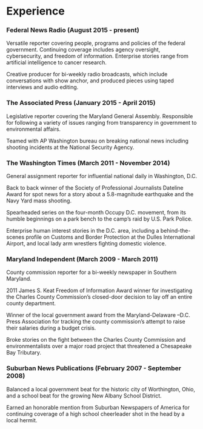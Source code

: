 # Experience

### Federal News Radio (August 2015 - present)                                                                        

Versatile reporter covering people, programs and policies of the federal government. Continuing coverage includes agency oversight, cybersecurity, and freedom of information. Enterprise stories range from artificial intelligence to cancer research.

Creative producer for bi-weekly radio broadcasts, which include conversations with show anchor, and produced pieces using taped interviews and audio editing.


### The Associated Press (January 2015 - April 2015)     

Legislative reporter covering the Maryland General Assembly. Responsible for following a variety of issues ranging from transparency in government to environmental affairs.

Teamed with AP Washington bureau on breaking national news including shooting incidents at the National Security Agency.


### The Washington Times (March 2011 - November 2014)

General assignment reporter for influential national daily in Washington, D.C.

Back to back winner of the Society of Professional Journalists Dateline Award for spot news for a story about a 5.8-magnitude earthquake and the Navy Yard mass shooting.

Spearheaded series on the four-month Occupy D.C. movement, from its humble beginnings on a park bench to the camp’s raid by U.S. Park Police.

Enterprise human interest stories in the D.C. area, including a behind-the-scenes profile on Customs and Border Protection at the Dulles International Airport, and local lady arm wrestlers fighting domestic violence.


### Maryland Independent (March 2009 - March 2011)

County commission reporter for a bi-weekly newspaper in Southern Maryland.

2011 James S. Keat Freedom of Information Award winner for investigating the Charles County Commission’s closed-door decision to lay off an entire county department. 

Winner of the local government award from the Maryland-Delaware –D.C. Press Association for tracking the county commission’s attempt to raise their salaries during a budget crisis.

Broke stories on the fight between the Charles County Commission and environmentalists over a major road project that threatened a Chesapeake Bay Tributary. 


### Suburban News Publications (February 2007 - September 2008)

Balanced a local government beat for the historic city of Worthington, Ohio, and a school beat for the growing New Albany School District.

Earned an honorable mention from Suburban Newspapers of America for continuing coverage of a high school cheerleader shot in the head by a local hermit. 
